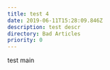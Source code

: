 ```yaml
---
title: test 4
date: 2019-06-11T15:28:09.846Z
description: test descr
directory: Bad Articles
priority: 0
---
```

test main
